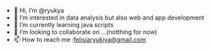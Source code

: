 - 👋 Hi, I’m @ryukya
- 👀 I’m interested in data analysis but also web and app development
- 🌱 I’m currently learning java scripts
- 💞️ I’m looking to collaborate on ...(notthing for now)
- 📫 How to reach me :felisiaryukiya@gmail.com

<!---
ryukya/ryukya is a ✨ special ✨ repository because its `README.md` (this file) appears on your GitHub profile.
You can click the Preview link to take a look at your changes.
--->
